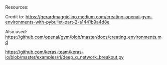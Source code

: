 Resources:

Credit to: https://gerardmaggiolino.medium.com/creating-openai-gym-environments-with-pybullet-part-2-a1441b9a4d8e

Also used: https://github.com/openai/gym/blob/master/docs/creating_environments.md

https://github.com/keras-team/keras-io/blob/master/examples/rl/deep_q_network_breakout.py
